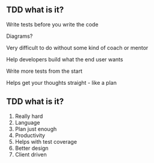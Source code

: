 ## TDD what is it?

Write tests before you write the code

Diagrams?

Very difficult to do without some kind of coach or mentor

Help developers build what the end user wants

Write more tests from the start

Helps get your thoughts straight - like a plan

## TDD what is it?

1. Really hard
2. Language
3. Plan just enough
4. Productivity
5. Helps with test coverage
6. Better design
7. Client driven
